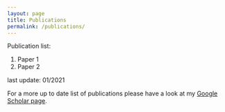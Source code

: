 ```yaml
---
layout: page
title: Publications
permalink: /publications/
---
```


Publication list:

1. Paper 1
2. Paper 2

last update: 01/2021

For a more up to date list of publications please have a look at my [Google Scholar page](https://scholar.google.com/citations?user=kCk8IzcAAAAJ&hl=en&oi=ao).